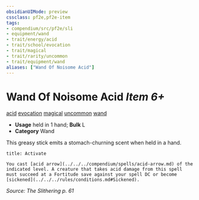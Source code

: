 ```yaml
---
obsidianUIMode: preview
cssclass: pf2e,pf2e-item
tags:
- compendium/src/pf2e/sli
- equipment/wand
- trait/energy/acid
- trait/school/evocation
- trait/magical
- trait/rarity/uncommon
- trait/equipment/wand
aliases: ["Wand Of Noisome Acid"]
---
```

# Wand Of Noisome Acid *Item 6+*  
[acid](acid.md)  [evocation](evocation.md)  [magical](magical.md)  [uncommon](uncommon.md)  [wand](wand.md)  

- **Usage** held in 1 hand; **Bulk** L
- **Category** Wand

This greasy stick emits a stomach-churning scent when held in a hand.

```ad-embed-ability
title: Activate

You cast [acid arrow](../../../compendium/spells/acid-arrow.md) of the indicated level. A creature that takes acid damage from this spell must succeed at a Fortitude save against your spell DC or become [sickened](../../../rules/conditions.md#Sickened).
```

*Source: The Slithering p. 61*
